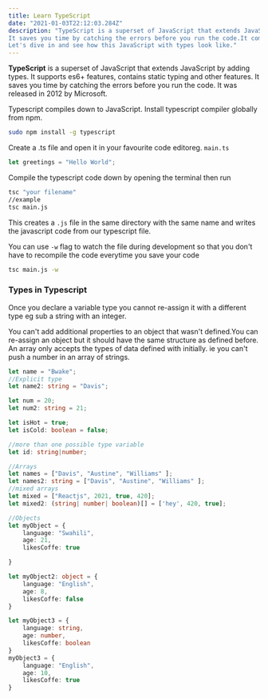 ```yaml
---
title: Learn TypeScript
date: "2021-01-03T22:12:03.284Z"
description: "TypeScript is a superset of JavaScript that extends JavaScript by adding types.
It saves you time by catching the errors before you run the code.It compiles down to JavaScript.
Let's dive in and see how this JavaScript with types look like."
---
```



**TypeScript** is a superset of JavaScript that extends JavaScript by adding types.
It supports es6+ features, contains static typing and other features.
It saves you time by catching the errors before you run the code.
It was released in 2012 by Microsoft.

Typescript compiles down to JavaScript.
Install typescript compiler globally from npm.

```bash
sudo npm install -g typescript
```

Create a .ts file and open it in your favourite code editoreg. ```main.ts```

```typescript
let greetings = "Hello World";
```

Compile the typescript code down by opening the terminal then run

```bash
tsc "your filename"
//example
tsc main.js
```

This creates a ```.js``` file in the same directory with the same name and writes the javascript code from our typescript file.

You can use ```-w``` flag to watch the file during development so that you don't have to recompile the code everytime you save your code

```bash
tsc main.js -w
```

### Types in Typescript

Once you declare a variable type you cannot re-assign it with a different type eg sub a string with an integer.

You can't add additional properties to an object that wasn't defined.You can re-assign an object but it should have the same structure as defined before.
An array only accepts the types of data defined with initially. ie you can't push a number in an array of strings.

```typescript
let name = "Bwake";
//Explicit type
let name2: string = "Davis";

let num = 20;
let num2: string = 21;

let isHot = true;
let isCold: boolean = false;

//more than one possible type variable
let id: string|number;

//Arrays
let names = ["Davis", "Austine", "Williams" ];
let names2: string = ["Davis", "Austine", "Williams" ];
//mixed arrays
let mixed = ["Reactjs", 2021, true, 420];
let mixed2: (string| number| boolean)[] = ['hey', 420, true];

//Objects
let myObject = {
    language: "Swahili",
    age: 21,
    likesCoffe: true

}

let myObject2: object = {
    language: "English",
    age: 8,
    likesCoffe: false
}

let myObject3 = {
    language: string,
    age: number,
    likesCoffe: boolean
}
myObject3 = {
    language: "English",
    age: 10,
    likesCoffe: true
}
```
